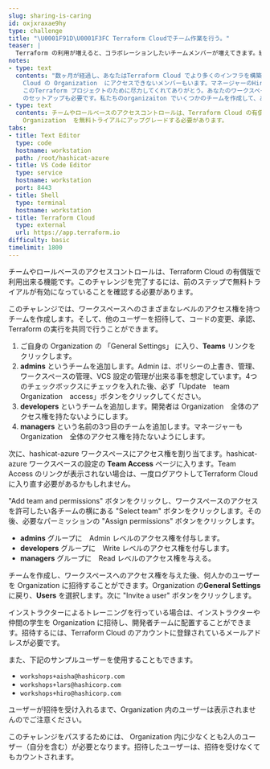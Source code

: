 ```yaml
---
slug: sharing-is-caring
id: oxjxraxae9hy
type: challenge
title: "\U0001F91D\U0001F3FC Terraform Cloudでチーム作業を行う。"
teaser: |
  Terraform の利用が増えると、コラボレーションしたいチームメンバーが増えてきます。組織のためにチームとアクセスルールを追加してみましょう。
notes:
- type: text
  contents: "数ヶ月が経過し、あなたはTerraform Cloud でより多くのインフラを構築し続けています。開発チームはTerraform を使いこなしていますが、Terraform
    Cloud の Organization  にアクセスできないメンバーもいます。マネージャーのHiro があなたに対してこう言いました。。\n\n>\U0001F468\U0001F3FB‍\U0001F4BC
    このTerraform プロジェクトのために尽力してくれてありがとう。あなたのワークスペースへのRead アクセスが欲しいのですが、Lars とAisha
    のセットアップも必要です。私たちのorganizaiton でいくつかのチームを作成して、あなたの同僚をそこに追加していただけますか？"
- type: text
  contents: チームやロールベースのアクセスコントロールは、Terraform Cloud の有償版で利用出来る機能になります。このチャレンジを利用するためには、インストラクターがお客様の
    Organization  を無料トライアルにアップグレードする必要があります。
tabs:
- title: Text Editor
  type: code
  hostname: workstation
  path: /root/hashicat-azure
- title: VS Code Editor
  type: service
  hostname: workstation
  port: 8443
- title: Shell
  type: terminal
  hostname: workstation
- title: Terraform Cloud
  type: external
  url: https://app.terraform.io
difficulty: basic
timelimit: 1800
---
```

チームやロールベースのアクセスコントロールは、Terraform Cloud の有償版で利用出来る機能です。このチャレンジを完了するには、前のステップで無料トライアルが有効になっていることを確認する必要があります。

このチャレンジでは、ワークスペースへのさまざまなレベルのアクセス権を持つチームを作成します。そして、他のユーザーを招待して、コードの変更、承認、Terraform の実行を共同で行うことができます。

1. ご自身の Organization の 「General Settings」 に入り、**Teams** リンクをクリックします。<br>
2. **admins** というチームを追加します。Admin は、ポリシーの上書き、管理、ワークスペースの管理、VCS 設定の管理が出来る事を想定しています。4つのチェックボックスにチェックを入れた後、必ず「Update　team　Organization　access」ボタンをクリックしてください。<br>
3. **developers** というチームを追加します。開発者は Organization　全体のアクセス権を持たないようにします。<br>
4. **managers** という名前の3つ目のチームを追加します。マネージャーも Organization　全体のアクセス権を持たないようにします。

次に、hashicat-azure ワークスペースにアクセス権を割り当てます。hashicat-azure ワークスペースの設定の **Team Access** ページに入ります。Team Access のリンクが表示されない場合は、一度ログアウトしてTerraform Cloud に入り直す必要があるかもしれません。

"Add team and permissions" ボタンをクリックし、ワークスペースのアクセスを許可したい各チームの横にある "Select team" ボタンをクリックします。その後、必要なパーミッションの "Assign permissions" ボタンをクリックします。

* **admins** グループに　Admin レベルのアクセス権を付与します。<br>
* **developers** グループに　Write レベルのアクセス権を付与します。<br>
* **managers** グループに　Read レベルのアクセス権を与える。<br>

チームを作成し、ワークスペースへのアクセス権を与えた後、何人かのユーザーを Organization に招待することができます。Organization の**General Settings** に戻り、**Users** を選択します。次に "Invite a user" ボタンをクリックします。

インストラクターによるトレーニングを行っている場合は、インストラクターや仲間の学生を Organization に招待し、開発者チームに配置することができます。招待するには、Terraform Cloud のアカウントに登録されているメールアドレスが必要です。

また、下記のサンプルユーザーを使用することもできます。

* `workshops+aisha@hashicorp.com`
* `workshops+lars@hashicorp.com`
* `workshops+hiro@hashicorp.com`

ユーザーが招待を受け入れるまで、Organization 内のユーザーは表示されませんのでご注意ください。

このチャレンジをパスするためには、 Organization 内に少なくとも2人のユーザー（自分を含む）が必要となります。招待したユーザーは、招待を受けなくてもカウントされます。